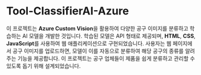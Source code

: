 # Tool-ClassifierAI-Azure
이 프로젝트는 **Azure Custom Vision**을 활용하여 다양한 공구 이미지를 분류하고 학습하는 AI 모델을 개발한 것입니다. 학습된 모델은 API 형태로 제공되며, **HTML**, **CSS**, **JavaScript**를 사용하여 웹 애플리케이션으로 구현되었습니다. 사용자는 웹 페이지에서 공구 이미지를 업로드하면, 모델이 이를 자동으로 분류하여 해당 공구의 종류를 알려주는 기능을 제공합니다. 이 프로젝트는 공구 업체들이 제품을 쉽게 분류하고 관리할 수 있도록 돕기 위해 설계되었습니다.

